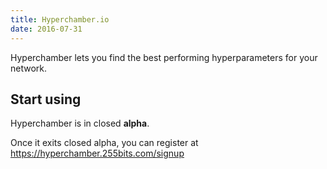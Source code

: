 ```yaml
---
title: Hyperchamber.io
date: 2016-07-31
---
```


Hyperchamber lets you find the best performing hyperparameters for your network.

## Start using


Hyperchamber is in closed **alpha**.


Once it exits closed alpha, you can register at https://hyperchamber.255bits.com/signup
